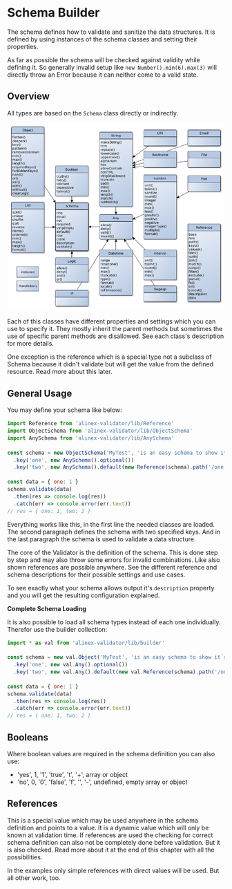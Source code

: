 # Schema Builder

The schema defines how to validate and sanitize the data structures. It is defined
by using instances of the schema classes and setting their properties.

As far as possible the schema will be checked against validity while defining it. So generally
invalid setup like `new Number().min(6).max(3)` will directly throw an Error because it can neither
come to a valid state.

 
## Overview

All types are based on the `Schema` class directly or indirectly.

![Schema types](schema-types.png)

Each of this classes have different properties and settings which you can use to
specify it. They mostly inherit the parent methods but sometimes the use of specific parent methods
are disallowed. See each class's description for more details.

One exception is the reference which is a special type not a subclass of Schema because it
didn't validate but will get the value from the defined resource. Read more about this later.


## General Usage

You may define your schema like below:

```js
import Reference from 'alinex-validator/lib/Reference'
import ObjectSchema from 'alinex-validator/lib/ObjectSchema'
import AnySchema from 'alinex-validator/lib/AnySchema'

const schema = new ObjectSchema('MyTest', 'is an easy schema to show it´s use')
  .key('one', new AnySchema().optional())
  .key('two', new AnySchema().default(new Reference(schema).path('/one')))

const data = { one: 1 }
schema.validate(data)
  .then(res => console.log(res))
  .catch(err => console.error(err.text))
// res = { one: 1, two: 2 }
```

Everything works like this, in the first line the needed classes are loaded. The
second paragraph defines the schema with two specified keys. And in the last paragraph
the schema is used to validate a data structure.

The core of the Validator is the definition of the schema. This is done step by step and may
also throw some errors for invalid combinations. Like also shown references are possible
anywhere.
See the different reference and schema descriptions for their possible settings and use cases.

To see exactly what your schema allows output it's `description` property and you
will get the resulting configuration explained.

__Complete Schema Loading__

It is also possible to load all schema types instead of each one individually. Therefor use the
builder collection:

```js
import * as val from 'alinex-validator/lib/builder'

const schema = new val.Object('MyTest', 'is an easy schema to show it´s use')
  .key('one', new val.Any().optional())
  .key('two', new val.Any().default(new val.Reference(schema).path('/one')))

const data = { one: 1 }
schema.validate(data)
  .then(res => console.log(res))
  .catch(err => console.error(err.text))
// res = { one: 1, two: 2 }
```


## Booleans

Where boolean values are required in the schema definition you can also use:
- 'yes', 1, '1', 'true', 't', '+', array or object
- 'no', 0, '0', 'false', 'f', '', '-', undefined, empty array or object


## References

This is a special value which may be used anywhere in the schema definition and points to a value.
It is a dynamic value which will only be known at validation time. If references are used the checking for correct schema definition can also not be completely done before validation. But it is also checked.
Read more about it at the end of this chapter with all the possibilities.

In the examples only simple references with direct values will be used. But all other work, too.
